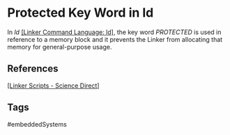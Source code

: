 # Protected Key Word in ld

In *ld* [\[Linker Command Language: ld\]](../202202120015), the key word *PROTECTED* is used in reference to a memory block and it prevents the Linker from allocating that memory for general-purpose usage.

## References
[\[Linker Scripts - Science Direct\]](https://www.sciencedirect.com/topics/engineering/linker-script)
 
## Tags
#embeddedSystems
